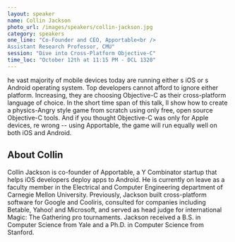 ```yaml
---
layout: speaker
name: Collin Jackson
photo_url: /images/speakers/collin-jackson.jpg
category: speakers
one_line: "Co-Founder and CEO, Apportable<br />
Assistant Research Professor, CMU"
session: "Dive into Cross-Platform Objective-C"
time_loc: "October 12th at 11:15 PM - DCL 1320"
---
```



he vast majority of mobile devices today are running either s iOS or s Android operating system. Top developers cannot afford to ignore either platform. Increasing, they are choosing Objective-C as their cross-platform language of choice. In the short time span of this talk, ll show how to create a physics-Angry  style game from scratch using only free, open source Objective-C tools. And if you thought Objective-C was only for Apple devices, re wrong -- using Apportable, the game will run equally well on both iOS and Android.

## About Collin
Collin Jackson is co-founder of Apportable, a Y Combinator startup that helps iOS developers deploy apps to Android. He is currently on leave as a faculty member in the Electrical and Computer Engineering department of Carnegie Mellon University. Previously, Jackson built cross-platform software for Google and Cooliris, consulted for companies including Betable, Yahoo! and Microsoft, and served as head judge for international Magic: The Gathering pro tournaments. Jackson received a B.S. in Computer Science from Yale and a Ph.D. in Computer Science from Stanford.
